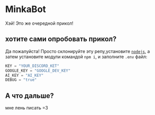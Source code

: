 # MinkaBot
Хэй! Это же очередной прикол!
## хотите сами опробовать прикол?
Да пожалуйста! Просто склонируйте эту репу,установите [`nodejs`](https://nodejs.org/en), а затем установите модули командой `npm i`,
и заполните `.env` файл:
```cs
KEY = "YOUR_DISCORD_KET"
GOOGLE_KEY = "GOOGLE_DEV_KEY"
AI_KEY = "AI_KEY"
DEBUG = "true"
```
## А что дальше?
мне лень писать =3